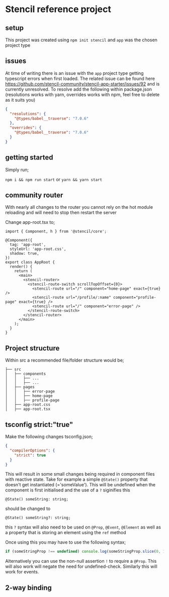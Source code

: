 # Stencil reference project

## setup

This project was created using `npm init stencil` and `app` was the chosen project type

## issues

At time of writing there is an issue with the `app` project type getting typescript errors when first loaded. The related issue can be found here https://github.com/stencil-community/stencil-app-starter/issues/92 and is currently unresolved. To resolve add the following within package.json (resolutions works with yarn, overrides works with npm, feel free to delete as it suits you)

```json
{
  "resolutions": {
    "@types/babel__traverse": "7.0.6"
  },
  "overrides": {
    "@types/babel__traverse": "7.0.6"
  }
}
```

## getting started

Simply run;

`npm i && npm run start` or `yarn && yarn start`

## community router

With nearly all changes to the router you cannot rely on the hot module reloading and will need to stop then restart the server

Change app-root.tsx to;

```tsx
import { Component, h } from '@stencil/core';

@Component({
  tag: 'app-root',
  styleUrl: 'app-root.css',
  shadow: true,
})
export class AppRoot {
  render() {
    return (
      <main>
        <stencil-router>
          <stencil-route-switch scrollTopOffset={0}>
            <stencil-route url="/" component="home-page" exact={true} />
            <stencil-route url="/profile/:name" component="profile-page" exact={true} />
            <stencil-route url="/" component="error-page" />
          </stencil-route-switch>
        </stencil-router>
      </main>
    );
  }
}
```

## Project structure

Within src a recommended file/folder structure would be;

```
├── src
│   ├── components
│   │   ├── ...
│   │   ├── ...
│   ├── pages
│   │   ├── error-page
│   │   ├── home-page
│   │   ├── profile-page
│   ├── app-root.css
│   ├── app-root.tsx

```

## tsconfig strict:"true"

Make the following changes tsconfig.json;

```json
{
  "compilerOptions": {
    "strict": true
  }
}
```

This will result in some small changes being required in component files with reactive state. Take for example a simple `@State()` property that doesn't get instantiated (='someValue'). This will be undefined when the component is first initialised and the use of a `?` siginifies this

```
@State() someString: string;
```

should be changed to

```
@State() someString?: string;
```

this `?` syntax will also need to be used on `@Prop`, `@Event`, `@Element` as well as a property that is storing an element using the `ref` method

Once using this you may have to use the following syntax;

```ts
if (someStringProp !== undefined) console.log(someStringProp.slice(0, 1));
```

Alternatively you can use the non-null assertion `!` to require a `@Prop`. This will also work will negate the need for undefined-check. Similarly this will work for events.

## 2-way binding
